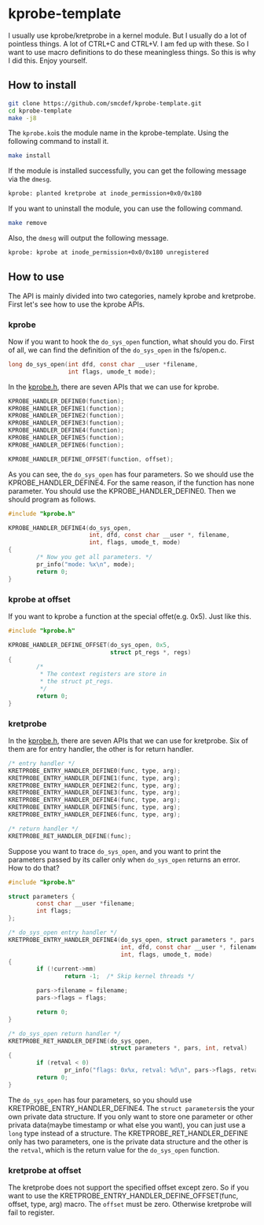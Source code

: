 # kprobe-template

I usually use kprobe/kretprobe in a kernel module. But I usually do a lot of pointless things. A lot of CTRL+C and CTRL+V. I am fed up with these. So I want to use macro definitions to do these meaningless things. So this is why I did this. Enjoy yourself.

## How to install

```bash
git clone https://github.com/smcdef/kprobe-template.git
cd kprobe-template
make -j8
```

The `kprobe.ko`is the module name in the kprobe-template. Using the following command to install it.

```bash
make install
```

If the module is installed successfully, you can get the following message via the `dmesg`.

```bash
kprobe: planted kretprobe at inode_permission+0x0/0x180
```

If you want to uninstall the module, you can use the following command.

```bash
make remove
```

Also, the `dmesg` will output the following message.

```bash
kprobe: kprobe at inode_permission+0x0/0x180 unregistered
```

## How to use

The API is mainly divided into two categories, namely kprobe and kretprobe. First let's see how to use the kprobe APIs.

### kprobe

Now if you want to hook the `do_sys_open` function, what should you do. First of all, we can find the definition of the `do_sys_open` in the fs/open.c.

```c
long do_sys_open(int dfd, const char __user *filename,
                 int flags, umode_t mode);
```

In the [kprobe.h](./kprobe.h), there are seven APIs that we can use for kprobe.

```c
KPROBE_HANDLER_DEFINE0(function);
KPROBE_HANDLER_DEFINE1(function);
KPROBE_HANDLER_DEFINE2(function);
KPROBE_HANDLER_DEFINE3(function);
KPROBE_HANDLER_DEFINE4(function);
KPROBE_HANDLER_DEFINE5(function);
KPROBE_HANDLER_DEFINE6(function);

KPROBE_HANDLER_DEFINE_OFFSET(function, offset);
```

As you can see, the `do_sys_open` has four parameters. So we should use the KPROBE_HANDLER_DEFINE4. For the same reason, if the function has none parameter. You should use the KPROBE_HANDLER_DEFINE0. Then we should program as follows.

```c
#include "kprobe.h"

KPROBE_HANDLER_DEFINE4(do_sys_open,
                       int, dfd, const char __user *, filename,
                       int, flags, umode_t, mode)
{
        /* Now you get all parameters. */
        pr_info("mode: %x\n", mode);
        return 0;
}
```

### kprobe at offset

If you want to kprobe a function at the special offet(e.g. 0x5). Just like this.

```c
#include "kprobe.h"

KPROBE_HANDLER_DEFINE_OFFSET(do_sys_open, 0x5,
                             struct pt_regs *, regs)
{
        /*
         * The context registers are store in
         * the struct pt_regs.
         */
        return 0;
}
```

### kretprobe

In the [kprobe.h](./kprobe.h), there are seven APIs that we can use for kretprobe. Six of them are for entry handler, the other is for return handler.

```c
/* entry handler */
KRETPROBE_ENTRY_HANDLER_DEFINE0(func, type, arg);
KRETPROBE_ENTRY_HANDLER_DEFINE1(func, type, arg);
KRETPROBE_ENTRY_HANDLER_DEFINE2(func, type, arg);
KRETPROBE_ENTRY_HANDLER_DEFINE3(func, type, arg);
KRETPROBE_ENTRY_HANDLER_DEFINE4(func, type, arg);
KRETPROBE_ENTRY_HANDLER_DEFINE5(func, type, arg);
KRETPROBE_ENTRY_HANDLER_DEFINE6(func, type, arg);

/* return handler */
KRETPROBE_RET_HANDLER_DEFINE(func);
```

Suppose you want to trace `do_sys_open`, and you want to print the parameters passed by its caller only when `do_sys_open` returns an error. How to do that?

```c
#include "kprobe.h"

struct parameters {
        const char __user *filename;
        int flags;
};

/* do_sys_open entry handler */
KRETPROBE_ENTRY_HANDLER_DEFINE4(do_sys_open, struct parameters *, pars,
                                int, dfd, const char __user *, filename,
                                int, flags, umode_t, mode)
{
        if (!current->mm)
                return -1;	/* Skip kernel threads */

        pars->filename = filename;
        pars->flags = flags;

        return 0;
}

/* do_sys_open return handler */
KRETPROBE_RET_HANDLER_DEFINE(do_sys_open,
                             struct parameters *, pars, int, retval)
{
        if (retval < 0)
                pr_info("flags: 0x%x, retval: %d\n", pars->flags, retval);
        return 0;
}
```

The `do_sys_open` has four parameters, so you should use KRETPROBE_ENTRY_HANDLER_DEFINE4. The `struct parameters`is the your own private data structure. If you only want to store one parameter or other privata data(maybe timestamp or what else you want), you can just use a `long` type instead of a structure. The KRETPROBE_RET_HANDLER_DEFINE only has two parameters, one is the private data structure and the other is the `retval`‚ which is the return value for the `do_sys_open` function.

### kretprobe at offset

The kretprobe does not support the specified offset except zero. So if you want to use the KRETPROBE_ENTRY_HANDLER_DEFINE_OFFSET(func, offset, type, arg) macro. The `offset` must be zero. Otherwise kretprobe will fail to register.
